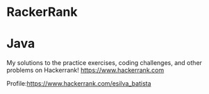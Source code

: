 # RackerRank 
# Java
My solutions to the practice exercises, coding challenges, and other problems on Hackerrank! https://www.hackerrank.com

Profile:https://www.hackerrank.com/esilva_batista
